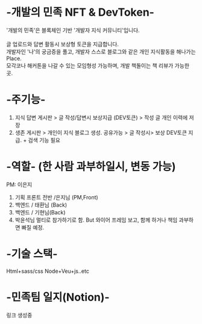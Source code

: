 # -개발의 민족 NFT & DevToken-
'개발의 민족'은 블록체인 기반 '개발자 지식 커뮤니티'입니다.  
<br>글 업로드와 답변 활동시 보상형 토큰을 지급합니다.
<br>개발자인 '나'의 궁금증을 풀고, 개발자 스스로 블로그와 같은 개인 지식활동을 해나가는 Place.
<br>모각코나 해커톤을 나갈 수 있는 모임형성 가능하며, 개발 책돌이는 책 리뷰가 가능한 곳.

# -주기능-
1. 지식 답변 게시판 > 글 작성/답변시 보상지급 (DEV토큰) > 작성 글 개인 이력에 저장
2. 생존 게시판 > 개인이 지식 블로그 생성. 공유가능 > 글 작성시> 보상 DEV토큰 지급. + 검색 기능 필요
 

# -역할- (한 사람 과부하일시, 변동 가능)
PM: 이은지
1. 기획 프론트 전반 /은지님 (PM,Front) 
3. 백엔드 / 태환님 (Back)
4. 백엔드 / 기현님(Back)
5. 박윤석님 멀티로 참가하기로 함. But 와이어 프레임 보고, 함께 하거나 책임 과부하면 빠질 예정.

# -기술 스택-
Html+sass/css
Node+Veu+js..etc

# -민족팀 일지(Notion)-
링크 생성중
